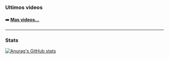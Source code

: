 ### Ultimos videos
<!-- YOUTUBE:START -->
<!-- YOUTUBE:END -->
#### ➡️ [Mas videos...](https://www.youtube.com/channel/UC73IGChBfBr8zkuCXC9qjxA)
---

### Stats
[![Anurag's GitHub stats](https://github-readme-stats.vercel.app/api?username=gameme10)](https://github.com/anuraghazra/github-readme-stats)
